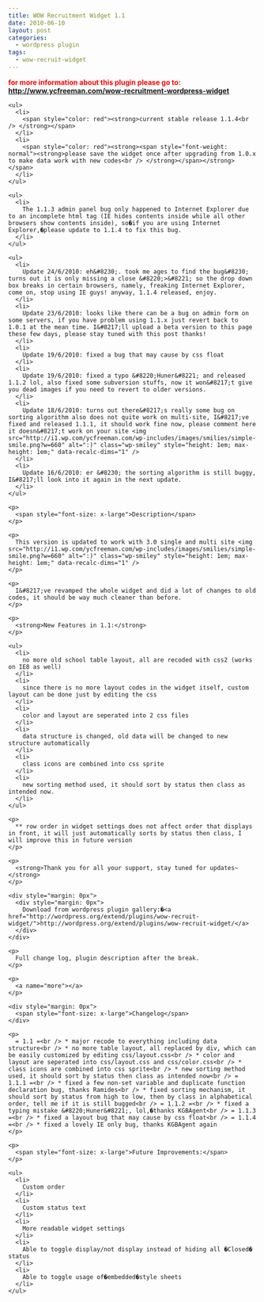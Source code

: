 ```yaml
---
title: WOW Recruitment Widget 1.1
date: 2010-06-10
layout: post
categories:
  - wordpress plugin
tags:
  - wow-recruit-widget
---
```

<div style="margin: 0px">
  <span style="color: #ff0000"><strong></p>

  <div>
    <div>
      for more information about this plugin please go to:
    </div>
  </div>

  <div>
    <div>
      <a href="http://www.ycfreeman.com/p/wow-recruitment-wordpress-widget.html">http://www.ycfreeman.com/wow-recruitment-wordpress-widget</a>
    </div>
  </div>

  <p>
    </strong></span></div>

    <ul>
      <li>
        <span style="color: red"><strong>current stable release 1.1.4<br /> </strong></span>
      </li>
      <li>
        <span style="color: red"><strong><span style="font-weight: normal"><strong>please save the widget once after upgrading from 1.0.x to make data work with new codes<br /> </strong></span></strong></span>
      </li>
    </ul>

    <ul>
      <li>
        The 1.1.3 admin panel bug only happened to Internet Explorer due to an incomplete html tag (IE hides contents inside while all other browsers show contents inside), so�if you are using Internet Explorer,�please update to 1.1.4 to fix this bug.
      </li>
    </ul>

    <ul>
      <li>
        Update 24/6/2010: eh&#8230;. took me ages to find the bug&#8230; turns out it is only missing a close &#8220;>&#8221; so the drop down box breaks in certain browsers, namely, freaking Internet Explorer, come on, stop using IE guys! anyway, 1.1.4 released, enjoy.
      </li>
      <li>
        Update 23/6/2010: looks like there can be a bug on admin form on some servers, if you have problem using 1.1.x just revert back to 1.0.1 at the mean time. I&#8217;ll upload a beta version to this page these few days, please stay tuned with this post thanks!
      </li>
      <li>
        Update 19/6/2010: fixed a bug that may cause by css float
      </li>
      <li>
        Update 19/6/2010: fixed a typo &#8220;Huner&#8221; and released 1.1.2 lol, also fixed some subversion stuffs, now it won&#8217;t give you dead images if you need to revert to older versions.
      </li>
      <li>
        Update 18/6/2010: turns out there&#8217;s really some bug on sorting algorithm also does not quite work on multi-site, I&#8217;ve fixed and released 1.1.1, it should work fine now, please comment here it doesn&#8217;t work on your site <img src="http://i1.wp.com/ycfreeman.com/wp-includes/images/smilies/simple-smile.png?w=660" alt=":)" class="wp-smiley" style="height: 1em; max-height: 1em;" data-recalc-dims="1" />
      </li>
      <li>
        Update 16/6/2010: er &#8230; the sorting algorithm is still buggy, I&#8217;ll look into it again in the next update.
      </li>
    </ul>

    <p>
      <span style="font-size: x-large">Description</span>
    </p>

    <p>
      This version is updated to work with 3.0 single and multi site <img src="http://i1.wp.com/ycfreeman.com/wp-includes/images/smilies/simple-smile.png?w=660" alt=":)" class="wp-smiley" style="height: 1em; max-height: 1em;" data-recalc-dims="1" />
    </p>

    <p>
      I&#8217;ve revamped the whole widget and did a lot of changes to old codes, it should be way much cleaner than before.
    </p>

    <p>
      <strong>New Features in 1.1:</strong>
    </p>

    <ul>
      <li>
        no more old school table layout, all are recoded with css2 (works on IE8 as well)
      </li>
      <li>
        since there is no more layout codes in the widget itself, custom layout can be done just by editing the css
      </li>
      <li>
        color and layout are seperated into 2 css files
      </li>
      <li>
        data structure is changed, old data will be changed to new structure automatically
      </li>
      <li>
        class icons are combined into css sprite
      </li>
      <li>
        new sorting method used, it should sort by status then class as intended now.
      </li>
    </ul>

    <p>
      ** row order in widget settings does not affect order that displays in front, it will just automatically sorts by status then class, I will improve this in future version
    </p>

    <p>
      <strong>Thank you for all your support, stay tuned for updates~</strong>
    </p>

    <div style="margin: 0px">
      <div style="margin: 0px">
        Download from wordpress plugin gallery:�<a href="http://wordpress.org/extend/plugins/wow-recruit-widget/">http://wordpress.org/extend/plugins/wow-recruit-widget/</a>
      </div>
    </div>

    <p>
      Full change log, plugin description after the break.
    </p>

    <p>
      <a name="more"></a>
    </p>

    <div style="margin: 0px">
      <span style="font-size: x-large">Changelog</span>
    </div>

    <p>
      = 1.1 =<br /> * major recode to everything including data structure<br /> * no more table layout, all replaced by div, which can be easily customized by editing css/layout.css<br /> * color and layout are seperated into css/layout.css and css/color.css<br /> * class icons are combined into css sprite<br /> * new sorting method used, it should sort by status then class as intended now<br /> = 1.1.1 =<br /> * fixed a few non-set variable and duplicate function declaration bug, thanks Ramides<br /> * fixed sorting mechanism, it should sort by status from high to low, then by class in alphabetical order, tell me if it is still bugged<br /> = 1.1.2 =<br /> * fixed a typing mistake &#8220;Huner&#8221;, lol,�thanks KGBAgent<br /> = 1.1.3 =<br /> * fixed a layout bug that may cause by css float<br /> = 1.1.4 =<br /> * fixed a lovely IE only bug, thanks KGBAgent again
    </p>

    <p>
      <span style="font-size: x-large">Future Improvements:</span>
    </p>

    <ul>
      <li>
        Custom order
      </li>
      <li>
        Custom status text
      </li>
      <li>
        More readable widget settings
      </li>
      <li>
        Able to toggle display/not display instead of hiding all �Closed� status
      </li>
      <li>
        Able to toggle usage of�embedded�style sheets
      </li>
    </ul>
